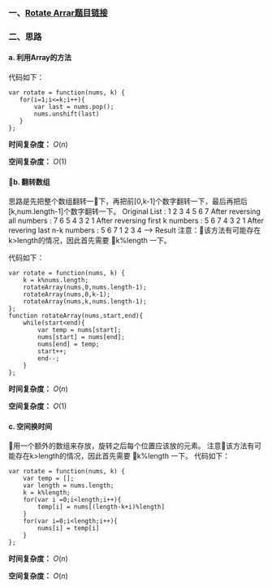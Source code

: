 ### 一、[Rotate Arrar题目链接](https://leetcode.com/problems/rotate-array/)
### 二、思路

#### a. 利用Array的方法
代码如下：
```
var rotate = function(nums, k) {
   for(i=1;i<=k;i++){
       var last = nums.pop();
       nums.unshift(last)
   }
};
```
**时间复杂度：** $O(n)$

**空间复杂度：** $O(1)$

#### b. 翻转数组
思路是先把整个数组翻转一下，再把前[0,k-1]个数字翻转一下，最后再把后[k,num.length-1]个数字翻转一下。
Original List                   : 1 2 3 4 5 6 7
After reversing all numbers     : 7 6 5 4 3 2 1
After reversing first k numbers : 5 6 7 4 3 2 1
After revering last n-k numbers : 5 6 7 1 2 3 4 --> Result
注意：该方法有可能存在k>length的情况，因此首先需要 k%length 一下。

代码如下：
```
var rotate = function(nums, k) {
    k = k%nums.length;
    rotateArray(nums,0,nums.length-1);
    rotateArray(nums,0,k-1);
    rotateArray(nums,k,nums.length-1);
};
function rotateArray(nums,start,end){
    while(start<end){
        var temp = nums[start];
        nums[start] = nums[end];
        nums[end] = temp;
        start++;
        end--;
    }
};
```
**时间复杂度：** $O(n)$

**空间复杂度：** $O(1)$

#### c. 空间换时间
用一个额外的数组来存放，旋转之后每个位置应该放的元素。
注意该方法有可能存在k>length的情况，因此首先需要 k%length 一下。
代码如下：
```
var rotate = function(nums, k) {
    var temp = [];
    var length = nums.length;
    k = k%length;
    for(var i =0;i<length;i++){
        temp[i] = nums[(length-k+i)%length]
    }
    for(var i=0;i<length;i++){
        nums[i] = temp[i]
    }
};
```
**时间复杂度：** $O(n)$

**空间复杂度：** $O(n)$